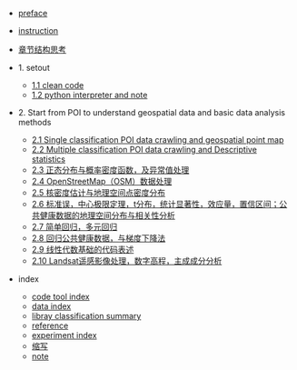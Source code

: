 * [preface](./markdown/preface.md)
* [instruction](./markdown/instruction.md)
* [章节结构思考](./markdown/structure_chapters.md)
* 1\. setout
    * [1.1 clean code](./markdown/cleanCode.md)
    * [1.2 python interpreter and note](./markdown/pythonInterpreterAndNote.md)
* 2\. Start from POI to understand geospatial data and basic data analysis methods 
    * [2.1 Single classification POI data crawling and geospatial point map](./notebook_code/BaiduMapPOI_collection_singleClassification.md)
    * [2.2 Multiple classification POI data crawling and Descriptive statistics](./notebook_code/BaiduMapPOI_collection_multipleClassification.md) 
    * [2.3 正态分布与概率密度函数，及异常值处理](./notebook_code/normalDis_PDF_outliers.md)
    * [2.4 OpenStreetMap（OSM）数据处理](./notebook_code/OSM_dataProcessing.md)
    * [2.5 核密度估计与地理空间点密度分布](./notebook_code/kde.md)
    * [2.6 标准误，中心极限定理，t分布，统计显著性，效应量，置信区间；公共健康数据的地理空间分布与相关性分析](./notebook_code/correlation.md)
    * [2.7 简单回归，多元回归](./notebook_code/regression.md)
    * [2.8 回归公共健康数据，与梯度下降法](./notebook_code/regression_publicHeath_grad.md)
    * [2.9 线性代数基础的代码表述](./notebook_code/linear_algebra.md)
    * [2.10 Landsat遥感影像处理，数字高程，主成成分分析](./notebook_code/landsat_pca.md)



* index
    * [code tool index](./markdown/codeToolIdx.md)
    * [data index](./markdown/dataIdx.md)
    * [libray classification summary](./markdown/libraryClassiSummary.md)
    * [reference](./markdown/reference.md)
    * [experiment index](./markdown/experimentIdx.md)
    * [缩写](./markdown/abbreviation.md)
    * [note](./markdown/note.md)


